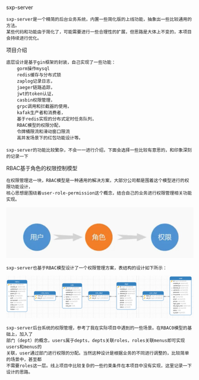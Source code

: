 sxp-server

    sxp-server是一个精简的后台业务系统，内置一些简化版的上线功能，抽象出一些比较通用的方法。
    某些代码和功能由于简化了，可能需要进行一些合理性的扩展，但思路是大体上不变的，本项目会持续进行优化。


项目介绍

    底层设计是基于gin框架的封装，自己实现了一些功能：
        gorm操作mysql
        redis缓存与分布式锁
        zaplog记录日志，
        jaeger链路追踪，
        jwt的token认证，
        casbin权限管理，
        grpc调用和拦截器的使用，
        kafak生产者和消费者，
        基于redis实现的分布式定时任务队列，
        RBAC模型的权限分配，
        令牌桶限流和滑动窗口限流
        高并发场景下的红包功能设计等。

    sxp-server的功能比较繁杂，不会一一进行介绍，下面会选择一些比较有意思的，和印象深刻的记录一下


RBAC基于角色的权限控制模型

    在权限管理这一块，RBAC模型是一种通用的解决方案，大部分公司都是围着这个模型进行的权限功能设计，
    核心思想是围绕着user-role-permission这个概念，结合自己的业务进行权限管理相关功能实现。

![img_2.png](img_2.png)

    sxp-server也基于RBAC模型设计了一个权限管理方案，表结构的设计如下所示：

![img_1.png](img_1.png)

    sxp-server后台系统的权限管理，参考了我在实际项目中遇到的一些场景。在RBAC0模型的基础上，加入了
    部门（dept）的概念，users属于depts，depts关联roles，roles关联menus即可实现users和menus的
    关联，user通过部门进行权限的分配。当然这种设计是根据业务的不同进行调整的，比较简单的场景中，甚至都
    不需要roles这一层。线上项目中比较复杂的一些约束条件在本项目中没有实现，这里记录一下设计的思路。

